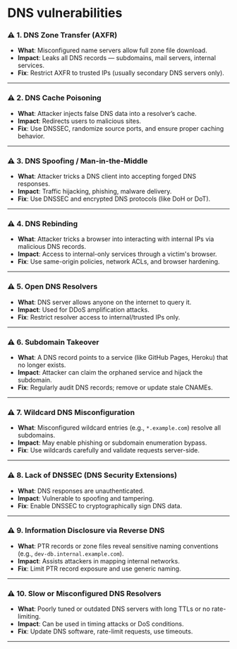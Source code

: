# DNS vulnerabilities

### ⚠️ 1. **DNS Zone Transfer (AXFR)**

* **What**: Misconfigured name servers allow full zone file download.
* **Impact**: Leaks all DNS records — subdomains, mail servers, internal services.
* **Fix**: Restrict AXFR to trusted IPs (usually secondary DNS servers only).

***

### ⚠️ 2. **DNS Cache Poisoning**

* **What**: Attacker injects false DNS data into a resolver’s cache.
* **Impact**: Redirects users to malicious sites.
* **Fix**: Use DNSSEC, randomize source ports, and ensure proper caching behavior.

***

### ⚠️ 3. **DNS Spoofing / Man-in-the-Middle**

* **What**: Attacker tricks a DNS client into accepting forged DNS responses.
* **Impact**: Traffic hijacking, phishing, malware delivery.
* **Fix**: Use DNSSEC and encrypted DNS protocols (like DoH or DoT).

***

### ⚠️ 4. **DNS Rebinding**

* **What**: Attacker tricks a browser into interacting with internal IPs via malicious DNS records.
* **Impact**: Access to internal-only services through a victim's browser.
* **Fix**: Use same-origin policies, network ACLs, and browser hardening.

***

### ⚠️ 5. **Open DNS Resolvers**

* **What**: DNS server allows anyone on the internet to query it.
* **Impact**: Used for DDoS amplification attacks.
* **Fix**: Restrict resolver access to internal/trusted IPs only.

***

### ⚠️ 6. **Subdomain Takeover**

* **What**: A DNS record points to a service (like GitHub Pages, Heroku) that no longer exists.
* **Impact**: Attacker can claim the orphaned service and hijack the subdomain.
* **Fix**: Regularly audit DNS records; remove or update stale CNAMEs.

***

### ⚠️ 7. **Wildcard DNS Misconfiguration**

* **What**: Misconfigured wildcard entries (e.g., `*.example.com`) resolve all subdomains.
* **Impact**: May enable phishing or subdomain enumeration bypass.
* **Fix**: Use wildcards carefully and validate requests server-side.

***

### ⚠️ 8. **Lack of DNSSEC (DNS Security Extensions)**

* **What**: DNS responses are unauthenticated.
* **Impact**: Vulnerable to spoofing and tampering.
* **Fix**: Enable DNSSEC to cryptographically sign DNS data.

***

### ⚠️ 9. **Information Disclosure via Reverse DNS**

* **What**: PTR records or zone files reveal sensitive naming conventions (e.g., `dev-db.internal.example.com`).
* **Impact**: Assists attackers in mapping internal networks.
* **Fix**: Limit PTR record exposure and use generic naming.

***

### ⚠️ 10. **Slow or Misconfigured DNS Resolvers**

* **What**: Poorly tuned or outdated DNS servers with long TTLs or no rate-limiting.
* **Impact**: Can be used in timing attacks or DoS conditions.
* **Fix**: Update DNS software, rate-limit requests, use timeouts.

***
